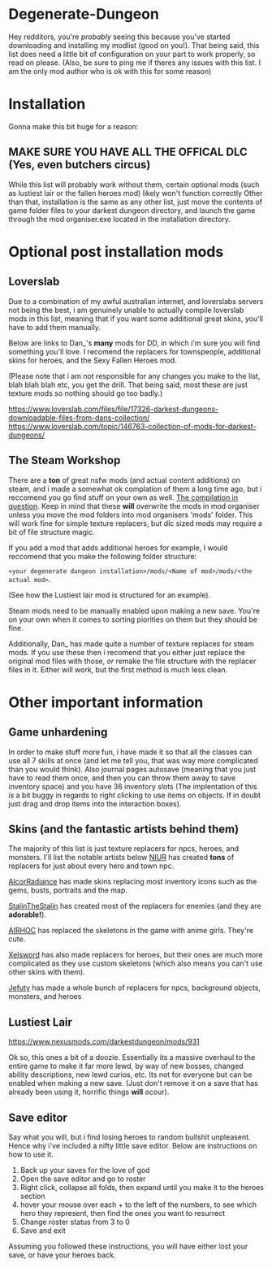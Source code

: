 # Degenerate-Dungeon
Hey redditors, you're *probably* seeing this because you've started downloading and installing my modlist (good on you!). That being said, this list does need a little bit of configuration on your part to work properly, so read on please. (Also, be sure to ping me if theres any issues with this list. I am the only mod author who is ok with this for some reason)
    
# Installation
Gonna make this bit huge for a reason:
## MAKE SURE YOU HAVE **ALL** THE OFFICAL DLC (Yes, even butchers circus)
While this list will probably work without them, certain optional mods (such as lustiest lair or the fallen heroes mod) likely won't function correctly
Other than that, installation is the same as any other list, just move the contents of game folder files to your darkest dungeon directory, and launch the game through the mod organiser.exe located in the installation directory.

# Optional post installation mods
## Loverslab
Due to a combination of my awful australian internet, and loverslabs servers not being the best, i am genuinely unable to actually compile loverslab mods in this list, meaning that if you want some additional great skins, you'll have to add them manually.

Below are links to Dan_'s **many** mods for DD, in which i'm sure you will find something you'll love. I recomend the replacers for townspeople, additional skins for heroes, and the Sexy Fallen Heroes mod. 

(Please note that i am not responsible for any changes you make to the list, blah blah blah etc, you get the drill. That being said, most these are just texture mods so nothing should go too badly.)  

https://www.loverslab.com/files/file/17326-darkest-dungeons-downloadable-files-from-dans-collection/
https://www.loverslab.com/topic/146763-collection-of-mods-for-darkest-dungeons/

## The Steam Workshop
There are a **ton** of great nsfw mods (and actual content additions) on steam, and i made a somewhat ok complation of them a long time ago, but i reccomend you go find stuff on your own as well. [The compilation in question](https://steamcommunity.com/sharedfiles/filedetails/?id=2264507822).
Keep in mind that these **will** overwrite the mods in mod organiser unless you move the mod folders into mod organisers 'mods' folder. This will work fine for simple texture replacers, but dlc sized mods may require a bit of file structure magic.

If you add a mod that adds additional heroes for example, I would reccomend that you make the following folder structure:

`<your degenerate dungeon installation>/mods/<Name of mod>/mods/<the actual mod>`.

(See how the Lustiest lair mod is structured for an example).

Steam mods need to be manually enabled upon making a new save. You're on your own when it comes to sorting piorities on them but they should be fine.

Additionally, Dan_ has made quite a number of texture replaces for steam mods. If you use these then i recomend that you either just replace the original mod files with those, *or* remake the file structure with the replacer files in it. Either will work, but the first method is much less clean.

# Other important information

## Game unhardening
In order to make stuff more fun, i have made it so that all the classes can use all 7 skills at once (and let me tell you, that was way more complicated than you would think). Also journal pages autosave (meaning that you just have to read them once, and then you can throw them away to save inventory space) and you have 36 inventory slots (The implentation of this *is* a bit buggy in regards to right clicking to use items on objects. If in doubt just drag and drop items into the interaction boxes).

## Skins (and the fantastic artists behind them)

The majority of this list is just texture replacers for npcs, heroes, and monsters. I'll list the notable artists below
[NIUR](https://www.nexusmods.com/darkestdungeon/users/64319641?tab=user+files) has created **tons** of replacers for just about every hero and town npc. 

[AlcorRadiance](https://www.nexusmods.com/darkestdungeon/users/91003303?tab=user+files) has made skins replacing most inventory icons such as the gems, busts, portraits and the map.

[StalinTheStalin](https://www.nexusmods.com/darkestdungeon/users/4913083?tab=user+files&BH=0) has created most of the replacers for enemies (and they are **adorable!**). 

[AIRHOC](https://www.nexusmods.com/darkestdungeon/users/91445153?tab=user+files) has replaced the skeletons in the game with anime girls. They're cute.

[Xelsword](https://www.nexusmods.com/darkestdungeon/users/79892533?tab=user+files) has also made replacers for heroes, but their ones are much more complicated as they use custom skeletons (which also means you can't use other skins with them).

[Jefuty](https://www.nexusmods.com/darkestdungeon/users/2034155?tab=user+files) has made a whole bunch of replacers for npcs, background objects, monsters, and heroes

## Lustiest Lair

https://www.nexusmods.com/darkestdungeon/mods/931

Ok so, this ones a bit of a doozie. Essentially its a massive overhaul to the entire game to make it far more lewd, by way of new bosses, changed ability descriptions, new lewd curios, etc. Its not for everyone but can be enabled when making a new save. (Just don't remove it on a save that has already been using it, horrific things **will** ocour).

## Save editor

Say what you will, but i find losing heroes to random bullshit unpleasent. Hence why i've included a nifty little save editor. Below are instructions on how to use it.
1. Back up your saves for the love of god
2. Open the save editor and go to roster
3. Right click, collapse all folds, then expand until you make it to the heroes section
4. hover your mouse over each + to the left of the numbers, to see which hero they represent, then find the ones you want to resurrect
5. Change roster status from 3 to 0
6. Save and exit

Assuming you followed these instructions, you will have either lost your save, or have your heroes back.
